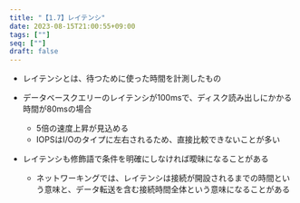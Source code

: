 ```yaml
---
title: "【1.7】レイテンシ"
date: 2023-08-15T21:00:55+09:00
tags: [""]
seq: [""]
draft: false
---
```


- レイテンシとは、待つために使った時間を計測したもの
- データベースクエリーのレイテンシが100msで、ディスク読み出しにかかる時間が80msの場合
  - 5倍の速度上昇が見込める
  - IOPSはI/Oのタイプに左右されるため、直接比較できないことが多い

- レイテンシも修飾語で条件を明確にしなければ曖昧になることがある
  - ネットワーキングでは、レイテンシは接続が開設されるまでの時間という意味と、データ転送を含む接続時間全体という意味になることがある